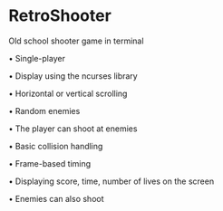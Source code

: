 # RetroShooter
Old school shooter game in terminal

• Single-player 

• Display using the ncurses library

• Horizontal or vertical scrolling

• Random enemies

• The player can shoot at enemies

• Basic collision handling

• Frame-based timing

• Displaying score, time, number of lives on the screen

• Enemies can also shoot

